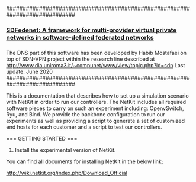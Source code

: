 #############################################################################
###
### [SDFedenet: A framework for multi‐provider virtual private networks in software‐defined federated networks](https://doi.org/10.1002/nem.2116)
###
The DNS part of this software has been developed by Habib Mostafaei on top of SDN-VPN project within the research line described at
http://www.dia.uniroma3.it/~compunet/www/view/topic.php?id=sdn
Last update: June 2020
#############################################################################

This is a documentation that describes how to set up a simulation 
scenario with NetKit in order to run our controllers. The NetKit 
includes all required software pieces to carry on such an experiment 
including: OpenvSwitch, Ryu, and Bind. We provide the backbone 
configuration to run our experiments as well as providing a script to 
generate a set of customized end hosts for each customer and a script 
to test our controllers.

=== GETTING STARTED ===

1. Install the experimental version of NetKit.

You can find all documents for installing NetKit in the below link;

http://wiki.netkit.org/index.php/Download_Official
